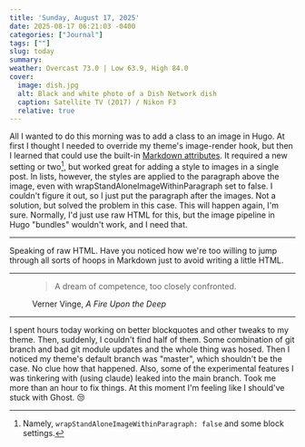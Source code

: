 ```yaml
---
title: 'Sunday, August 17, 2025'
date: 2025-08-17 06:21:03 -0400
categories: ["Journal"]
tags: [""]
slug: today
summary: 
weather: Overcast 73.0 | Low 63.9, High 84.0
cover: 
  image: dish.jpg
  alt: Black and white photo of a Dish Network dish
  caption: Satellite TV (2017) / Nikon F3
  relative: true
---
```


All I wanted to do this morning was to add a class to an image in Hugo. At first I thought I needed to override my theme's image-render hook, but then I learned that could use the built-in [Markdown attributes](https://gohugo.io/content-management/markdown-attributes/). It required a new setting or two[^1], but worked great for adding a style to images in a single post. In lists, however, the styles are applied to the paragraph above the image, even with wrapStandAloneImageWithinParagraph set to false. I couldn't figure it out, so I just put the paragraph after the images. Not a solution, but solved the problem in this case. This will happen again, I'm sure. Normally, I'd just use raw HTML for this, but the image pipeline in Hugo "bundles" wouldn't work, and I need that.

----

Speaking of raw HTML. Have you noticed how we're too willing to jump through all sorts of hoops in Markdown just to avoid writing a little HTML.

----

<figure class="quote">
<blockquote>
 A dream of competence, too closely confronted.
</blockquote>
  <figcaption>
   Verner Vinge, <cite>A Fire Upon the Deep</cite>
  </figcaption>
</figure>

----

I spent hours today working on better blockquotes and other tweaks to my theme. Then, suddenly, I couldn't find half of them. Some combination of git branch and bad git module updates and the whole thing was hosed. Then I noticed my theme's default branch was "master", which shouldn't be the case. No clue how that happened. Also, some of the experimental features I was tinkering with (using claude) leaked into the main branch. Took me more than an hour to fix things. At this moment I'm feeling like I should've stuck with Ghost. 😒

[^1]: Namely, `wrapStandAloneImageWithinParagraph: false` and some block settings.